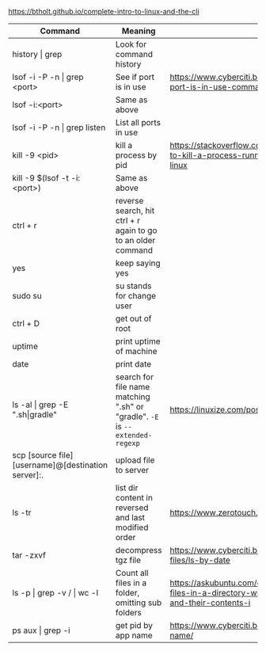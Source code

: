 https://btholt.github.io/complete-intro-to-linux-and-the-cli

| Command                                             | Meaning                                                      | Link                                                         |
| --------------------------------------------------- | ------------------------------------------------------------ | ------------------------------------------------------------ |
| history \| grep <string u r looking for>            | Look for command history                                     |                                                              |
| lsof -i -P -n \| grep \<port>                       | See if port is in use                                        | https://www.cyberciti.biz/faq/unix-linux-check-if-port-is-in-use-command/ |
| lsof -i:\<port>                                     | Same as above                                                |                                                              |
| lsof -i -P -n \| grep listen                        | List all ports in use                                        |                                                              |
| kill -9 \<pid>                                      | kill a process by pid                                        | https://stackoverflow.com/questions/11583562/how-to-kill-a-process-running-on-particular-port-in-linux |
| kill -9 $(lsof -t -i:\<port>)                       | Same as above                                                |                                                              |
| ctrl + r                                            | reverse search, hit ctrl + r again to go to an older command |                                                              |
| yes                                                 | keep saying yes                                              |                                                              |
| sudo su                                             | su stands for change user                                    |                                                              |
| ctrl + D                                            | get out of root                                              |                                                              |
| uptime                                              | print uptime of machine                                      |                                                              |
| date                                                | print date                                                   |                                                              |
| ls -al \| grep -E ".sh\|gradle"                     | search for file name matching ".sh" or "gradle". `-E` is `--extended-regexp` | https://linuxize.com/post/grep-multiple-patterns/            |
| scp [source file] [username]@[destination server]:. | upload file to server                                        |                                                              |
| ls -tr                                              | list dir content in reversed and last modified order         | https://www.zerotouch.com/faqs/111/ls-by-date                |
| tar -zxvf <filename>                                | decompress tgz file                                          | https://www.cyberciti.biz/faq/decompress-tgz-targz-files/ls-by-date |
| ls -p \| grep -v / \| wc -l                         | Count all files in a folder, omitting sub folders            | https://askubuntu.com/questions/289321/listing-files-in-a-directory-without-listing-subdirectories-and-their-contents-i |
| ps aux \| grep -i <app name>                        | get pid by app name                                          | https://www.cyberciti.biz/faq/linux-find-process-name/       |


